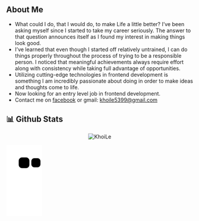 ## About Me
- What could I do, that I would do, to make Life a little better? I’ve been asking myself since I started to take my career seriously. The answer to that question announces itself as I found my interest in making things look good.
- I’ve learned that even though I started off relatively untrained, I can do things properly throughout the process of trying to be a responsible person. I noticed that meaningful achievements always require effort along with consistency while taking full advantage of opportunities.
- Utilizing cutting-edge technologies in frontend development is something I am incredibly passionate about doing in order to make ideas and thoughts come to life.
- Now looking for an entry level job in frontend development.
- Contact me on [facebook](https://www.facebook.com/messages/t/100005341874318) or gmail: khoile5399@gmail.com

## 📊 Github Stats
<p align="center"><img src="https://github-readme-streak-stats.herokuapp.com/?user=HelpMe-Pls&theme=algolia" alt="KhoiLe" /></p>
<div> 
  
  ![Snake animation](https://github.com/HelpMe-Pls/HelpMe-Pls/blob/output/github-contribution-grid-snake.svg)
</div>
